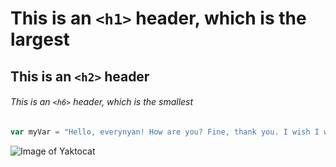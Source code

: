 # This is an `<h1>` header, which is the largest

## This is an `<h2>` header

###### This is an `<h6>` header, which is the smallest

``` javascript
var myVar = "Hello, everynyan! How are you? Fine, thank you. I wish I were a bird.";
```

![Image of Yaktocat](https://octodex.github.com/images/yaktocat.png)
